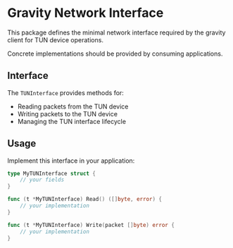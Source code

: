 # Gravity Network Interface

This package defines the minimal network interface required by the gravity client for TUN device operations.

Concrete implementations should be provided by consuming applications.

## Interface

The `TUNInterface` provides methods for:
- Reading packets from the TUN device
- Writing packets to the TUN device
- Managing the TUN interface lifecycle

## Usage

Implement this interface in your application:

```go
type MyTUNInterface struct {
    // your fields
}

func (t *MyTUNInterface) Read() ([]byte, error) {
    // your implementation
}

func (t *MyTUNInterface) Write(packet []byte) error {
    // your implementation
}
```

